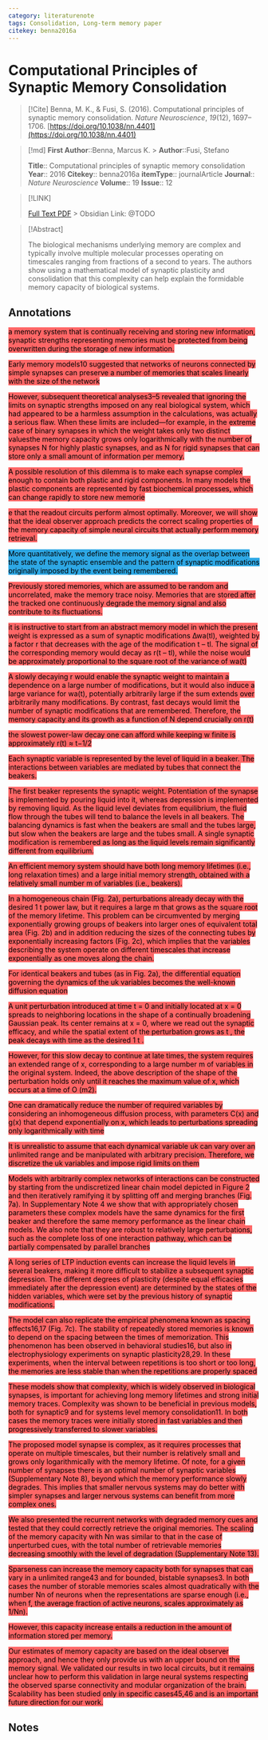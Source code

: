```yaml
---
category: literaturenote
tags: Consolidation, Long-term memory paper
citekey: benna2016a
---
```

# Computational Principles of Synaptic Memory Consolidation
> [!Cite]
> Benna, M. K., & Fusi, S. (2016). Computational principles of synaptic memory consolidation. _Nature Neuroscience_, _19_(12), 1697–1706. [https://doi.org/10.1038/nn.4401](https://doi.org/10.1038/nn.4401)

> [!md]
> **First Author**::Benna, Marcus K. > **Author**::Fusi, Stefano
>
> **Title**:: Computational principles of synaptic memory consolidation
> **Year**:: 2016
> **Citekey**:: benna2016a
> **itemType**:: journalArticle
> **Journal**:: _Nature Neuroscience_
> **Volume**:: 19
> **Issue**:: 12

> [!LINK]
>
> [Full Text PDF](file://C:\Users\kmc07\Zotero\storage\DJIUDPI3\Benna%20and%20Fusi%20-%202016%20-%20Computational%20principles%20of%20synaptic%20memory%20consolidation.pdf) > Obsidian Link: @TODO

> [!Abstract]
>
> The biological mechanisms underlying memory are complex and typically involve multiple molecular processes operating on timescales ranging from fractions of a second to years. The authors show using a mathematical model of synaptic plasticity and consolidation that this complexity can help explain the formidable memory capacity of biological systems.
> >

## Annotations
<mark style="background-color: #ff6666">a memory system that is continually receiving and storing new information, synaptic strengths representing memories must be protected from being overwritten during the storage of new information.</mark>

<mark style="background-color: #ff6666">Early memory models10 suggested that networks of neurons connected by simple synapses can preserve a number of memories that scales linearly with the size of the network</mark>

<mark style="background-color: #ff6666">However, subsequent theoretical analyses3–5 revealed that ignoring the limits on synaptic strengths imposed on any real biological system, which had appeared to be a harmless assumption in the calculations, was actually a serious flaw. When these limits are included—for example, in the extreme case of binary synapses in which the weight takes only two distinct valuesthe memory capacity grows only logarithmically with the number of synapses N for highly plastic synapses, and as N for rigid synapses that can store only a small amount of information per memory.</mark>

<mark style="background-color: #ff6666">A possible resolution of this dilemma is to make each synapse complex enough to contain both plastic and rigid components. In many models the plastic components are represented by fast biochemical processes, which can change rapidly to store new memorie</mark>

<mark style="background-color: #ff6666">e that the readout circuits perform almost optimally. Moreover, we will show that the ideal observer approach predicts the correct scaling properties of the memory capacity of simple neural circuits that actually perform memory retrieval.</mark>

<mark style="background-color: #2ea8e5">More quantitatively, we define the memory signal as the overlap between the state of the synaptic ensemble and the pattern of synaptic modifications originally imposed by the event being remembered.</mark>

<mark style="background-color: #ff6666">Previously stored memories, which are assumed to be random and uncorrelated, make the memory trace noisy. Memories that are stored after the tracked one continuously degrade the memory signal and also contribute to its fluctuations.</mark>

<mark style="background-color: #ff6666">it is instructive to start from an abstract memory model in which the present weight is expressed as a sum of synaptic modifications ∆wa(tl), weighted by a factor r that decreases with the age of the modification t – tl. The signal of the corresponding memory would decay as r(t – tl), while the noise would be approximately proportional to the square root of the variance of wa(t)</mark>

<mark style="background-color: #ff6666">A slowly decaying r would enable the synaptic weight to maintain a dependence on a large number of modifications, but it would also induce a large variance for wa(t), potentially arbitrarily large if the sum extends over arbitrarily many modifications. By contrast, fast decays would limit the number of synaptic modifications that are remembered. Therefore, the memory capacity and its growth as a function of N depend crucially on r(t)</mark>

<mark style="background-color: #ff6666">the slowest power-law decay one can afford while keeping w finite is approximately r(t) ≈ t−1/2</mark>

<mark style="background-color: #ff6666">Each synaptic variable is represented by the level of liquid in a beaker. The interactions between variables are mediated by tubes that connect the beakers.</mark>

<mark style="background-color: #ff6666">The first beaker represents the synaptic weight. Potentiation of the synapse is implemented by pouring liquid into it, whereas depression is implemented by removing liquid. As the liquid level deviates from equilibrium, the fluid flow through the tubes will tend to balance the levels in all beakers. The balancing dynamics is fast when the beakers are small and the tubes large, but slow when the beakers are large and the tubes small. A single synaptic modification is remembered as long as the liquid levels remain significantly different from equilibrium.</mark>

<mark style="background-color: #ff6666">An efficient memory system should have both long memory lifetimes (i.e., long relaxation times) and a large initial memory strength, obtained with a relatively small number m of variables (i.e., beakers).</mark>

<mark style="background-color: #ff6666">In a homogeneous chain (Fig. 2a), perturbations already decay with the desired 1 t power law, but it requires a large m that grows as the square root of the memory lifetime. This problem can be circumvented by merging exponentially growing groups of beakers into larger ones of equivalent total area (Fig. 2b) and in addition reducing the sizes of the connecting tubes by exponentially increasing factors (Fig. 2c), which implies that the variables describing the system operate on different timescales that increase exponentially as one moves along the chain.</mark>

<mark style="background-color: #ff6666">For identical beakers and tubes (as in Fig. 2a), the differential equation governing the dynamics of the uk variables becomes the well-known diffusion equation</mark>

<mark style="background-color: #ff6666">A unit perturbation introduced at time t = 0 and initially located at x = 0 spreads to neighboring locations in the shape of a continually broadening Gaussian peak. Its center remains at x = 0, where we read out the synaptic efficacy, and while the spatial extent of the perturbation grows as t , the peak decays with time as the desired 1 t .</mark>

<mark style="background-color: #ff6666">However, for this slow decay to continue at late times, the system requires an extended range of x, corresponding to a large number m of variables in the original system. Indeed, the above description of the shape of the perturbation holds only until it reaches the maximum value of x, which occurs at a time of O (m2).</mark>

<mark style="background-color: #ff6666">One can dramatically reduce the number of required variables by considering an inhomogeneous diffusion process, with parameters C(x) and g(x) that depend exponentially on x, which leads to perturbations spreading only logarithmically with time</mark>

<mark style="background-color: #ff6666">It is unrealistic to assume that each dynamical variable uk can vary over an unlimited range and be manipulated with arbitrary precision. Therefore, we discretize the uk variables and impose rigid limits on them</mark>

<mark style="background-color: #ff6666">Models with arbitrarily complex networks of interactions can be constructed by starting from the undiscretized linear chain model depicted in Figure 2 and then iteratively ramifying it by splitting off and merging branches (Fig. 7a). In Supplementary Note 4 we show that with appropriately chosen parameters these complex models have the same dynamics for the first beaker and therefore the same memory performance as the linear chain models. We also note that they are robust to relatively large perturbations, such as the complete loss of one interaction pathway, which can be partially compensated by parallel branches</mark>

<mark style="background-color: #ff6666">A long series of LTP induction events can increase the liquid levels in several beakers, making it more difficult to stabilize a subsequent synaptic depression. The different degrees of plasticity (despite equal efficacies immediately after the depression event) are determined by the states of the hidden variables, which were set by the previous history of synaptic modifications.</mark>

<mark style="background-color: #ff6666">The model can also replicate the empirical phenomena known as spacing effects16,17 (Fig. 7c). The stability of repeatedly stored memories is known to depend on the spacing between the times of memorization. This phenomenon has been observed in behavioral studies16, but also in electrophysiology experiments on synaptic plasticity28,29. In these experiments, when the interval between repetitions is too short or too long, the memories are less stable than when the repetitions are properly spaced</mark>

<mark style="background-color: #ff6666">These models show that complexity, which is widely observed in biological synapses, is important for achieving long memory lifetimes and strong initial memory traces. Complexity was shown to be beneficial in previous models, both for synaptic9 and for systems level memory consolidation11. In both cases the memory traces were initially stored in fast variables and then progressively transferred to slower variables.</mark>

<mark style="background-color: #ff6666">The proposed model synapse is complex, as it requires processes that operate on multiple timescales, but their number is relatively small and grows only logarithmically with the memory lifetime. Of note, for a given number of synapses there is an optimal number of synaptic variables (Supplementary Note 8), beyond which the memory performance slowly degrades. This implies that smaller nervous systems may do better with simpler synapses and larger nervous systems can benefit from more complex ones.</mark>

<mark style="background-color: #ff6666">We also presented the recurrent networks with degraded memory cues and tested that they could correctly retrieve the original memories. The scaling of the memory capacity with Nn was similar to that in the case of unperturbed cues, with the total number of retrievable memories decreasing smoothly with the level of degradation (Supplementary Note 13).</mark>

<mark style="background-color: #ff6666">Sparseness can increase the memory capacity both for synapses that can vary in a unlimited range43 and for bounded, bistable synapses3. In both cases the number of storable memories scales almost quadratically with the number Nn of neurons when the representations are sparse enough (i.e., when f, the average fraction of active neurons, scales approximately as 1/Nn).</mark>

<mark style="background-color: #ff6666">However, this capacity increase entails a reduction in the amount of information stored per memory.</mark>

<mark style="background-color: #ff6666">Our estimates of memory capacity are based on the ideal observer approach, and hence they only provide us with an upper bound on the memory signal. We validated our results in two local circuits, but it remains unclear how to perform this validation in large neural systems respecting the observed sparse connectivity and modular organization of the brain. Scalability has been studied only in specific cases45,46 and is an important future direction for our work.</mark>

## Notes
